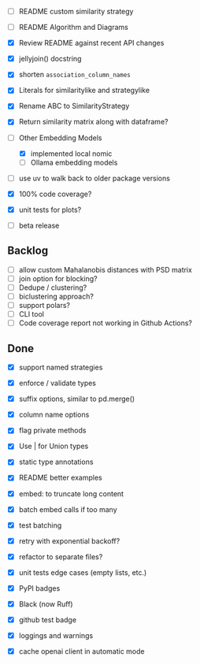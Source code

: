 - [ ] README custom similarity strategy
- [ ] README Algorithm and Diagrams
- [X] Review README against recent API changes
- [X] jellyjoin() docstring

- [X] shorten `association_column_names`
- [X] Literals for similaritylike and strategylike
- [X] Rename ABC to SimilarityStrategy
- [X] Return similarity matrix along with dataframe?
- [ ] Other Embedding Models
    - [X] implemented local nomic
    - [ ] Ollama embedding models
- [ ] use uv to walk back to older package versions
- [X] 100% code coverage?
- [X] unit tests for plots?
- [ ] beta release

Backlog
-------

- [ ] allow custom Mahalanobis distances with PSD matrix
- [ ] join option for blocking?
- [ ] Dedupe / clustering?
- [ ] biclustering approach?
- [ ] support polars?
- [ ] CLI tool
- [ ] Code coverage report not working in Github Actions?

Done
----

- [X] support named strategies
- [X] enforce / validate types
- [X] suffix options, similar to pd.merge()
- [X] column name options
- [X] flag private methods
- [X] Use | for Union types

- [X] static type annotations
- [X] README better examples
- [X] embed: to truncate long content
- [X] batch embed calls if too many
- [X] test batching
- [X] retry with exponential backoff?
- [X] refactor to separate files?
- [X] unit tests edge cases (empty lists, etc.)
- [x] PyPI badges
- [X] Black (now Ruff)
- [X] github test badge
- [X] loggings and warnings
- [X] cache openai client in automatic mode
